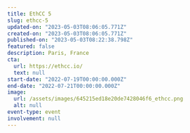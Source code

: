 ```yaml
---
title: EthCC 5
slug: ethcc-5
updated-on: "2023-05-03T08:06:05.771Z"
created-on: "2023-05-03T08:06:05.771Z"
published-on: "2023-05-03T08:22:38.798Z"
featured: false
description: Paris, France
cta:
  url: https://ethcc.io/
  text: null
start-date: "2022-07-19T00:00:00.000Z"
end-date: "2022-07-21T00:00:00.000Z"
image:
  url: /assets/images/645215ed18e20de7428046f6_ethcc.png
  alt: null
event-type: event
involvement: null
---
```

